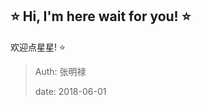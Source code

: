 ## :star: Hi, I'm here wait for you!  :star:

欢迎点星星! :star: 



> Auth: 张明禄
>
> date: 2018-06-01



